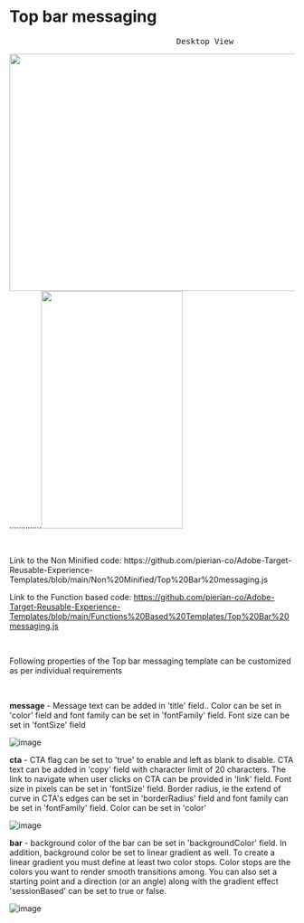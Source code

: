 # Top bar messaging
<pre>                                   Desktop View                                                            Mobile View             </pre>
<img src="https://user-images.githubusercontent.com/101316657/175921506-09ac89cc-eea6-44c5-a2f4-189bd83cf439.png" width="700" height="420">..............<img src="https://user-images.githubusercontent.com/101316657/175921656-f0e7eade-2643-4ec5-a25b-c1d59d211447.png" width="250" height="420">

<p>&nbsp;</p>
Link to the Non Minified code: https://github.com/pierian-co/Adobe-Target-Reusable-Experience-Templates/blob/main/Non%20Minified/Top%20Bar%20messaging.js

Link to the Function based code: https://github.com/pierian-co/Adobe-Target-Reusable-Experience-Templates/blob/main/Functions%20Based%20Templates/Top%20Bar%20messaging.js
<p>&nbsp;</p>

Following properties of the Top bar messaging template can be customized as per individual requirements

<p>&nbsp;</p>

**message** - Message text can be added in 'title' field.. Color can be set in 'color' field and font family can be set in 'fontFamily' field. Font size can be set in 'fontSize' field

![image](https://user-images.githubusercontent.com/101316657/171601606-0a14e4ad-ff04-44ae-a4c7-9040345b7822.png)


**cta** - CTA flag can be set to 'true' to enable and left as blank to disable. CTA text can be added in 'copy' field with character limit of 20 characters. The link to navigate when user clicks on CTA can be provided in 'link' field. Font size in pixels can be set in 'fontSize' field. Border radius, ie the extend of curve in CTA's edges can be set in 'borderRadius' field and font family can be set in 'fontFamily' field. Color can be set in 'color'

![image](https://user-images.githubusercontent.com/101316657/171601910-e7b37c7e-619c-4b53-8664-4e19242c7104.png)

**bar** - background color of the bar can be set in 'backgroundColor' field. In addition, background color be set to linear gradient as well. To create a linear gradient you must define at least two color stops. Color stops are the colors you want to render smooth transitions among. You can also set a starting point and a direction (or an angle) along with the gradient effect 'sessionBased' can be set to true or false.

![image](https://user-images.githubusercontent.com/101316657/171602105-6902ce2f-e47f-4bab-a370-874a746b074e.png)
